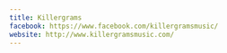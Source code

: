 ```yaml
---
title: Killergrams
facebook: https://www.facebook.com/killergramsmusic/
website: http://www.killergramsmusic.com/
---
```

